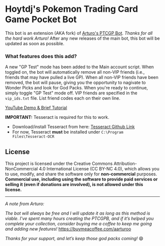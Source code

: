 # Hoytdj's Pokemon Trading Card Game Pocket Bot
This bot is an extension (AKA fork) of [Arturo's PTCGP Bot](https://github.com/Arturo-1212/PTCGPB). _Thanks for all the hard work Arturo!_ After any new releases of the main bot, this bot will be updated as soon as possible.

### What features does this add?
A new "GP Test" mode has been added to the Main account script. When toggled on, the bot will automatically remove all non-VIP friends (i.e., friends that may have pulled a live GP). When all non-VIP friends have been removed, the bot will pause, giving you the opportunity to nagivate to Wonder Picks and look for God Packs. When you're ready to continue, simply toggle "GP Test" mode off.
VIP friends are specified in the `vip_ids.txt` file. List friend codes each on their own line.

[YouTube Demo & Brief Tutorial](https://youtu.be/LOV1Yx08wLg)

**IMPORTANT:** Tesseract is required for this to work.
* Download/install Tesseract from here: [Tesseract Github Link](https://github.com/UB-Mannheim/tesseract/wiki) 
* For now, Tesseract **must** be installed under `C:\Program Files\Tesseract-OCR`

## License
This project is licensed under the Creative Commons Attribution-NonCommercial 4.0 International License (CC BY-NC 4.0), which allows you to use, modify, and share the software only for **non-commercial** purposes.
**Commercial use, including using the software to provide paid services or selling it (even if donations are involved), is not allowed under this license.**

------------------------------------------
_A note from Arturo:_

_The bot will always be free and I will update it as long as this method is viable. I've spent many hours creating the PTCGPB, and if it’s helped you complete your collection, consider buying me a coffee to keep me going and adding new features!_
https://buymeacoffee.com/aarturoo

_Thanks for your support, and let’s keep those god packs coming!_ 😄
